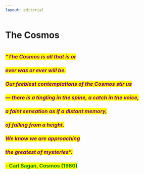```yaml
---
layout: editorial
---
```


# The Cosmos

<figure><img src="../../../../../../.gitbook/assets/pexels-btgl-♡-13374655.jpg" alt=""><figcaption></figcaption></figure>

### _<mark style="color:purple;">"The Cosmos is all that is or</mark>_&#x20;

### _<mark style="color:purple;">ever was or ever will be.</mark>_&#x20;



### _<mark style="color:purple;">Our feeblest contemplations of the Cosmos stir us</mark>_&#x20;

### _<mark style="color:purple;">— there is a tingling in the spine, a catch in the voice,</mark>_&#x20;

### _<mark style="color:purple;">a faint sensation as if a distant memory,</mark>_&#x20;

### _<mark style="color:purple;">of falling from a height.</mark>_&#x20;



### _<mark style="color:purple;">We know we are approaching</mark>_&#x20;

### _<mark style="color:purple;">the greatest of mysteries".</mark>_



### <mark style="color:green;">- Carl Sagan, Cosmos (1980)</mark>
